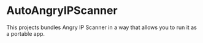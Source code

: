 # AutoAngryIPScanner
This projects bundles Angry IP Scanner in a way that allows you to run it as a portable app.
